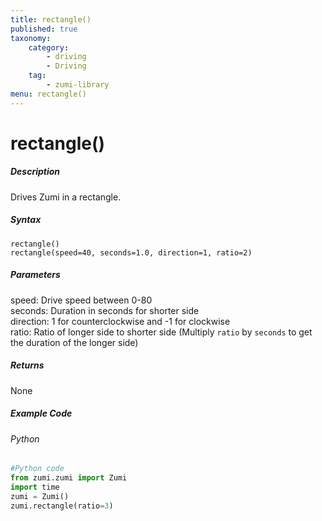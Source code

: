 ```yaml
---
title: rectangle()
published: true
taxonomy:
    category:
        - driving
        - Driving
    tag:
        - zumi-library
menu: rectangle()
---
```


# rectangle()

##### Description
Drives Zumi in a rectangle.

##### Syntax
```rectangle()```<br />
```rectangle(speed=40, seconds=1.0, direction=1, ratio=2)```<br />

##### Parameters
speed: Drive speed between 0-80<br />
seconds: Duration in seconds for shorter side<br />
direction: 1 for counterclockwise and -1 for clockwise<br />
ratio: Ratio of longer side to shorter side (Multiply ```ratio``` by ```seconds``` to get the duration of the longer side) <br />


##### Returns
None


##### Example Code
###### Python
```python
#Python code
from zumi.zumi import Zumi
import time
zumi = Zumi()
zumi.rectangle(ratio=3)
```